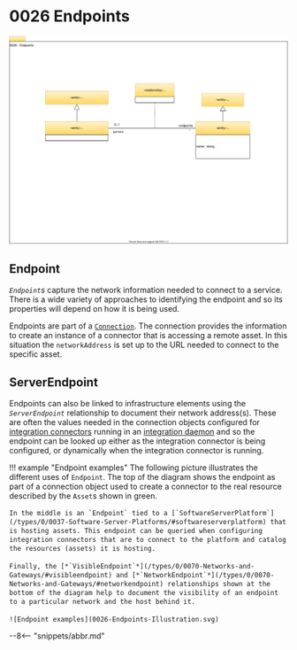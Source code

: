 <!-- SPDX-License-Identifier: CC-BY-4.0 -->
<!-- Copyright Contributors to the Egeria project. -->

# 0026 Endpoints

![UML](0026-Endpoints.svg)

## Endpoint

*`Endpoint`s* capture the network information needed to connect to a service. There is a wide variety of approaches to identifying the endpoint and so its properties will depend on how it is being used.

Endpoints are part of a [`Connection`](/types/2/0201-Connectors-and-Connections/#connection). The connection provides the information to create an instance of a connector that is accessing a remote asset. In this situation the `networkAddress` is set up to the URL needed to connect to the specific asset.

## ServerEndpoint

Endpoints can also be linked to infrastructure elements using the *`ServerEndpoint`* relationship to document their network address(s). These are often the values needed in the connection objects configured for [integration connectors](/connectors/integration-connector) running in an [integration daemon](/concepts/integration-daemon) and so the endpoint can be looked up either as the integration connector is being configured, or dynamically when the integration connector is running.

!!! example "Endpoint examples"
    The following picture illustrates the different uses of `Endpoint`. The top of the diagram shows the endpoint as part of a connection object used to create a connector to the real resource described by the `Asset`s shown in green.

    In the middle is an `Endpoint` tied to a [`SoftwareServerPlatform`](/types/0/0037-Software-Server-Platforms/#softwareserverplatform) that is hosting assets. This endpoint can be queried when configuring integration connectors that are to connect to the platform and catalog the resources (assets) it is hosting.

    Finally, the [*`VisibleEndpoint`*](/types/0/0070-Networks-and-Gateways/#visibleendpoint) and [*`NetworkEndpoint`*](/types/0/0070-Networks-and-Gateways/#networkendpoint) relationships shown at the bottom of the diagram help to document the visibility of an endpoint to a particular network and the host behind it.

    ![Endpoint examples](0026-Endpoints-Illustration.svg)

--8<-- "snippets/abbr.md"
